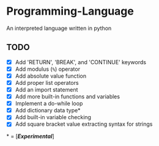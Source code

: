 # Programming-Language
An interpreted language written in python

## TODO
- [x] Add 'RETURN', 'BREAK', and 'CONTINUE' keywords
- [x] Add modulus (`%`) operator 
- [x] Add absolute value function
- [x] Add proper list operators
- [x] Add an import statement
- [x] Add more built-in functions and variables
- [x] Implement a do-while loop
- [x] Add dictionary data type*
- [x] Add built-in variable checking
- [x] Add square bracket value extracting syntax for strings

\* = [**_Experimental_**]